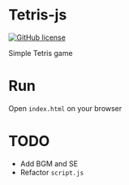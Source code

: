 # Tetris-js
[![GitHub license](https://img.shields.io/github/license/yunkai1841/Tetris-js?style=for-the-badge)](https://github.com/yunkai1841/Tetris-js/blob/main/LICENSE)

Simple Tetris game

# Run
Open `index.html` on your browser

# TODO
- Add BGM and SE
- Refactor `script.js`
